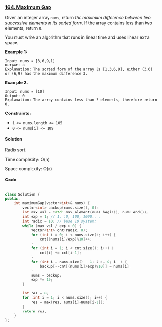### [164. Maximum Gap](https://leetcode.com/problems/maximum-gap/)

Given an integer array `nums`, return *the maximum difference between two successive elements in its sorted form*. If the array contains less than two elements, return `0`.

You must write an algorithm that runs in linear time and uses linear extra space.

 

**Example 1:**

```
Input: nums = [3,6,9,1]
Output: 3
Explanation: The sorted form of the array is [1,3,6,9], either (3,6) or (6,9) has the maximum difference 3.
```

**Example 2:**

```
Input: nums = [10]
Output: 0
Explanation: The array contains less than 2 elements, therefore return 0.
```

 

**Constraints:**

- `1 <= nums.length <= 105`
- `0 <= nums[i] <= 109`

#### Solution

Radix sort.

Time complexity: O(n)

Space complexity: O(n)

#### Code

```c++

class Solution {
public:
    int maximumGap(vector<int>& nums) {
        vector<int> backup(nums.size(), 0);
        int max_val = *std::max_element(nums.begin(), nums.end());
        int exp = 1; // 1, 10, 100, 1000....
        int radix = 10; // base 10 system;
        while (max_val / exp > 0) {
            vector<int> cnt(radix, 0);
            for (int i = 0; i < nums.size(); i++) {
                cnt[(nums[i]/exp)%10]++;
            }
            for (int i = 1; i < cnt.size(); i++) {
                cnt[i] += cnt[i-1];
            }
            for (int i = nums.size() - 1; i >= 0; i--) {
                backup[--cnt[(nums[i]/exp)%10]] = nums[i];
            }
            nums = backup;
            exp *= 10;
        }

        int res = 0;
        for (int i = 1; i < nums.size(); i++) {
            res = max(res, nums[i]-nums[i-1]);
        }
        return res;
    }
};
```





